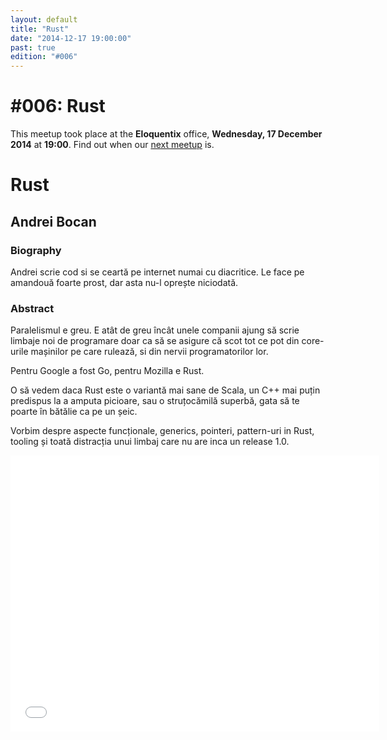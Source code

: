 ```yaml
---
layout: default
title: "Rust"
date: "2014-12-17 19:00:00"
past: true
edition: "#006"
---
```


<div class="description">
  <h1><span class="edition-number">#006</span>: Rust</h1>
  <p>This meetup took place at the <strong>Eloquentix</strong> office,
    <strong>Wednesday, 17 December 2014</strong> at <strong>19:00</strong>.
    Find out when our <a href="/next">next meetup</a> is.</p>
</div>

<div class="clear-fix"></div>

<div class="presentation">
  <h1>Rust</h1>
  <div class="details">
    <div class="left">
      <div class="biography">
        <h2 class="speaker">Andrei Bocan</h2>
        <h3>Biography</h3>
        <p>Andrei scrie cod si se ceartă pe internet numai cu diacritice. Le
        face pe amandouă foarte prost, dar asta nu-l oprește niciodată.</p>
      </div>
      <div class="abstract">
        <h3>Abstract</h3>
        <p>Paralelismul e greu. E atât de greu încât unele companii ajung să scrie
        limbaje noi de programare doar ca să se asigure că scot tot ce pot din
        core-urile mașinilor pe care rulează, si din nervii programatorilor lor.
        <p>Pentru Google a fost Go, pentru Mozilla e Rust.</p>
        <p>O să vedem daca Rust este o variantă mai sane de Scala, un C++ mai puțin
        predispus la a amputa picioare, sau o struțocămilă superbă, gata să te poarte
        în bătălie ca pe un șeic.</p>
        <p>Vorbim despre aspecte funcționale, generics, pointeri, pattern-uri in Rust,
        tooling și toată distracția unui limbaj care nu are inca un release 1.0.</p></p>
      </div>
    </div>
    <div class="right">
      <div class="slides">
        <script async class="speakerdeck-embed" data-id="17aafe4068b701326d3e7ad1b808c413" data-ratio="1.33333333333333" src="//speakerdeck.com/assets/embed.js"></script>
      </div>
      <div class="recording">
        <iframe width="590" height="442" src="//www.youtube.com/embed/Eks2Iu1y8xI" frameborder="0" allowfullscreen></iframe>
      </div>
    </div>
  </div>
</div>
